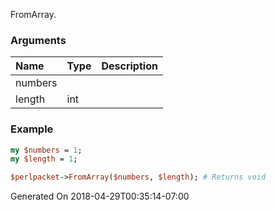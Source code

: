 FromArray.
### Arguments
**Name**|**Type**|**Description**
:---|:---|:---
numbers||
length|int|

### Example

```perl
my $numbers = 1;
my $length = 1;

$perlpacket->FromArray($numbers, $length); # Returns void
```


Generated On 2018-04-29T00:35:14-07:00